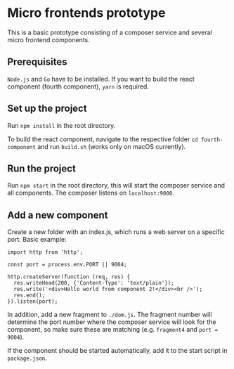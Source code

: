 # Micro frontends prototype
This is a basic prototype consisting of a composer service and several micro frontend components.

## Prerequisites
`Node.js` and `Go` have to be installed. If you want to build the react component (fourth component), `yarn` is required.
## Set up the project
Run `npm install` in the root directory.

To build the react component, navigate to the respective folder `cd fourth-component` and run `build.sh` (works only on macOS currently).

## Run the project
Run `npm start` in the root directory, this will start the composer service and all components. The composer listens on `localhost:9000`.

## Add a new component
Create a new folder with an index.js, which runs a web server on a specific port. Basic example:
```
import http from 'http';

const port = process.env.PORT || 9004;

http.createServer(function (req, res) {
  res.writeHead(200, {'Content-Type': 'text/plain'});
  res.write('<div>Hello world from component 2!</div><br />');
  res.end();
}).listen(port); 
```

In addition, add a new fragment to `./dom.js`. The fragment number will determine the port number where the composer service will look for the component, so make sure these are matching (e.g. `fragment4` and `port = 9004`).
  
If the component should be started automatically, add it to the start script in `package.json`.